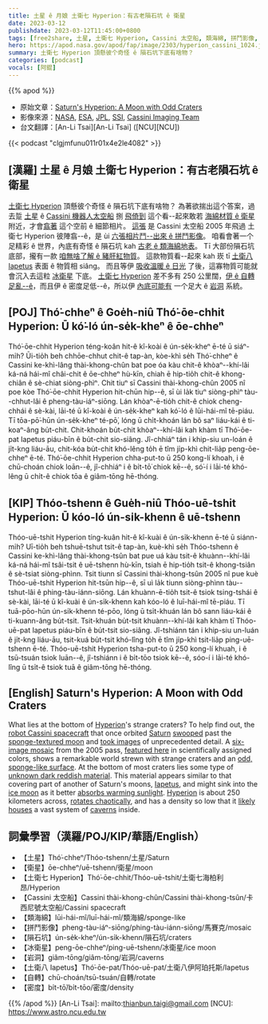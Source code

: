 ```yaml
---
title: 土星 ê 月娘 土衛七 Hyperion：有古老隕石坑 ê 衛星
date: 2023-03-12
publishdate: 2023-03-12T11:45:00+0800
tags: [free2share, 土星, 土衛七 Hyperion, Cassini 太空船, 類海綿, 拼鬥影像, 隕石坑, 冰衛星, 岩洞, 土衛八 Iapetus, 自轉, 密度]
hero: https://apod.nasa.gov/apod/fap/image/2303/hyperion_cassini_1024.jpg
summary: 土衛七 Hyperion 頂懸彼个奇怪 ê 隕石坑下底有啥物？
categories: [podcast]
vocals: [阿錕]
---
```


{{% apod %}}

- 原始文章：[Saturn's Hyperion: A Moon with Odd Craters](https://apod.nasa.gov/apod/ap230312.html)
- 影像來源：[NASA](https://www.nasa.gov/), [ESA](https://www.esa.int/"), [JPL](https://www.jpl.nasa.gov/), [SSI](https://www.spacescience.org/), [Cassini Imaging Team](https://ciclops.org/)
- 台文翻譯：[An-Li Tsai][An-Li Tsai] ([NCU][NCU])

{{< podcast "clgjmfunu011r01x4e2le4082" >}}

## [漢羅] 土星 ê 月娘 土衛七 Hyperion：有古老隕石坑 ê 衛星
[土衛七 Hyperion][Hyperion 1] 頂懸彼个奇怪 ê 隕石坑下底有啥物？
為著欲揣出這个答案，過去踅 [土星][Saturn] ê [Cassini 機器人太空船][robot Cassini spacecraft] 捌 [飛倚到][swooped] 這个看--起來敢若 [海綿材質 ê 衛星][sponge-textured moon] 附近，才會[翕著][took images] 這个空前 ê 細節相片。
[這張][featured here] 是 Cassini 太空船 2005 年飛過 土衛七 Hyperion 彼陣翕--ê，是 ùi [六張相片鬥--出來 ê 拼鬥影像][six-image mosaic]。
咱看會著一个足精彩 ê 世界，內底有奇怪 ê 隕石坑 kah [古老 ê 類海綿地表][odd, sponge-like surface]。
Tī 大部份隕石坑底部，攏有一款 [咱無啥了解 ê 豬肝紅物質][unknown dark reddish material]。
這款物質看--起來 kah 崁 tī [土衛八 Iapetus][Iapetus] 表面 ê 物質相 siâng。
而且等伊 [吸收溫暖 ê 日光][absorbs warming sunlight] 了後，這寡物質可能就會沉入去這粒 [冰衛星][ice moon] 下底。
[土衛七 Hyperion][Hyperion 2] 差不多有 250 公里闊，[伊 ê 自轉足亂--ê][rotates chaotically]，而且伊 ê 密度足低--ê，所以伊 [內底可能有][likely houses] 一个足大 ê [岩洞][caverns] 系統。

## [POJ] Thó͘-chheⁿ ê Goe̍h-niû Thó͘-ōe-chhit Hyperion: Ū kó͘-ló ún-se̍k-kheⁿ ê ōe-chheⁿ
Thó͘-ōe-chhit Hyperion téng-koân hit-ê kî-koài ê ún-se̍k-kheⁿ ē-té ū siáⁿ-mi̍h?
Ūi-tio̍h beh chhōe-chhut chit-ê tap-àn, kòe-khì se̍h Thó͘-chheⁿ ê Cassini ke-khì-lâng thài-khong-chûn bat poe óa kàu chit-ê khòaⁿ--khí-lâi ká-ná hái-mî châi-chit ê ōe-chheⁿ hù-kīn, chiah ē hip-tio̍h chit-ê khong-chiân ê sè-chiat siòng-phìⁿ.
Chit tiuⁿ sī Cassini thài-khong-chûn 2005 nî poe kòe Thó͘-ōe-chhit Hyperion hit-chūn hip--ê, sī ùi la̍k tiuⁿ siòng-phìⁿ tàu--chhut-lâi ê pheng-tàu-iáⁿ-siōng.
Lán khòaⁿ-ē-tio̍h chit-ê chiok cheng-chhái ê sè-kài, lāi-té ū kî-koài ê ún-se̍k-kheⁿ kah kó͘-ló ê lūi-hái-mî tē-piáu.
Tī tōa-pō͘-hūn ún-se̍k-kheⁿ té-pō͘, lóng ū chi̍t-khoán lán bô saⁿ liáu-kái ê ti-koaⁿ-âng bu̍t-chit.
Chit-khoán bu̍t-chit khòaⁿ--khí-lâi kah khàm tī Thó͘-ōe-pat Iapetus piáu-bīn ê bu̍t-chit sio-siâng.
Jî-chhiáⁿ tán i khip-siu un-loán ê ji̍t-kng liáu-āu, chit-kóa bu̍t-chit khó-lêng to̍h ē tîm ji̍p-khì chit-lia̍p peng-ōe-chheⁿ ē-té.
Thó͘-ōe-chhit Hyperion chha-put-to ū 250 kong-lí khoah, i ê chū-choán chiok loān--ê, jî-chhiáⁿ i ê bi̍t-tō͘ chiok kē--ê, só͘-í i lāi-té khó-lêng ū chi̍t-ê chiok tōa ê giâm-tōng hē-thóng.

## [KIP] Thóo-tshenn ê Gue̍h-niû Thóo-uē-tshit Hyperion: Ū kóo-ló ún-si̍k-khenn ê uē-tshenn
Thóo-uē-tshit Hyperion tíng-kuân hit-ê kî-kuài ê ún-si̍k-khenn ē-té ū siánn-mi̍h?
Uī-tio̍h beh tshuē-tshut tsit-ê tap-àn, kuè-khì se̍h Thóo-tshenn ê Cassini ke-khì-lâng thài-khong-tsûn bat pue uá kàu tsit-ê khuànn--khí-lâi ká-ná hái-mî tsâi-tsit ê uē-tshenn hù-kīn, tsiah ē hip-tio̍h tsit-ê khong-tsiân ê sè-tsiat siòng-phìnn.
Tsit tiunn sī Cassini thài-khong-tsûn 2005 nî pue kuè Thóo-uē-tshit Hyperion hit-tsūn hip--ê, sī uì la̍k tiunn siòng-phìnn tàu--tshut-lâi ê phing-tàu-iánn-siōng.
Lán khuànn-ē-tio̍h tsit-ê tsiok tsing-tshái ê sè-kài, lāi-té ū kî-kuài ê ún-si̍k-khenn kah kóo-ló ê luī-hái-mî tē-piáu.
Tī tuā-pōo-hūn ún-si̍k-khenn té-pōo, lóng ū tsi̍t-khuán lán bô sann liáu-kái ê ti-kuann-âng bu̍t-tsit.
Tsit-khuán bu̍t-tsit khuànn--khí-lâi kah khàm tī Thóo-uē-pat Iapetus piáu-bīn ê bu̍t-tsit sio-siâng.
Jî-tshiánn tán i khip-siu un-luán ê ji̍t-kng liáu-āu, tsit-kuá bu̍t-tsit khó-lîng to̍h ē tîm ji̍p-khì tsit-lia̍p ping-uē-tshenn ē-té.
Thóo-uē-tshit Hyperion tsha-put-to ū 250 kong-lí khuah, i ê tsū-tsuán tsiok luān--ê, jî-tshiánn i ê bi̍t-tōo tsiok kē--ê, sóo-í i lāi-té khó-lîng ū tsi̍t-ê tsiok tuā ê giâm-tōng hē-thóng.

## [English] Saturn's Hyperion: A Moon with Odd Craters
What lies at the bottom of [Hyperion][Hyperion 1]'s strange craters?
To help find out, the [robot Cassini spacecraft][robot Cassini spacecraft] that once orbited [Saturn][Saturn] [swooped][swooped] past the [sponge-textured moon][sponge-textured moon] and [took images][took images] of unprecedented detail.
A [six-image mosaic][six-image mosaic] from the 2005 pass, [featured here][featured here] in scientifically assigned colors, shows a remarkable world strewn with strange craters and an [odd, sponge-like surface][odd, sponge-like surface].
At the bottom of most craters lies some type of [unknown dark reddish material][unknown dark reddish material].
This material appears similar to that covering part of another of Saturn's moons, [Iapetus][Iapetus], and might sink into the [ice moon][ice moon] as it better [absorbs warming sunlight][absorbs warming sunlight].
[Hyperion][Hyperion 2] is about 250 kilometers across, [rotates chaotically][rotates chaotically], and has a density so low that it [likely houses][likely houses] a vast system of [caverns][caverns] inside.

## 詞彙學習（漢羅/POJ/KIP/華語/English）
- 【土星】Thó͘-chheⁿ/Thóo-tshenn/土星/Saturn
- 【衛星】ōe-chheⁿ/uē-tshenn/衛星/moon
- 【土衛七 Hyperion】Thó͘-ōe-chhit/Thóo-uē-tshit/土衛七海柏利昂/Hyperion
- 【Cassini 太空船】Cassini thài-khong-chûn/Cassini thài-khong-tsûn/卡西尼號太空船/Cassini spacecraft
- 【類海綿】lūi-hái-mî/luī-hái-mî/類海綿/sponge-like
- 【拼鬥影像】pheng-tàu-iáⁿ-siōng/phing-tàu-iánn-siōng/馬賽克/mosaic
- 【隕石坑】ún-se̍k-kheⁿ/ún-si̍k-khenn/隕石坑/craters
- 【冰衛星】peng-ōe-chheⁿ/ping-uē-tshenn/冰衛星/ice moon
- 【岩洞】giâm-tōng/giâm-tōng/岩洞/caverns
- 【土衛八 Iapetus】Thó͘-ōe-pat/Thóo-uē-pat/土衛八伊阿珀托斯/Iapetus
- 【自轉】chū-choán/tsū-tsuán/自轉/rotate
- 【密度】bi̍t-tō͘/bi̍t-tōo/密度/density


{{% /apod %}}
[An-Li Tsai]: mailto:thianbun.taigi@gmail.com
[NCU]: https://www.astro.ncu.edu.tw

[copyright]: https://apod.nasa.gov/apod/fap/lib/about_apod.html#srapply
[License]: https://creativecommons.org/licenses/by/2.0/

[Hyperion 1]:https://solarsystem.nasa.gov/moons/saturn-moons/hyperion/in-depth/
[robot Cassini spacecraft]:https://www.nasa.gov/mission_pages/cassini/spacecraft/index.html
[Saturn]:https://solarsystem.nasa.gov/planets/saturn/in-depth/
[swooped]:http://photojournal.jpl.nasa.gov/catalog/PIA07742
[sponge-textured moon]:https://apod.nasa.gov/apod/ap150603.html
[took images]:http://www.youtube.com/watch?v=U5VfYDYL3rA
[six-image mosaic]:https://photojournal.jpl.nasa.gov/catalog/PIA07761
[featured here]:https://photojournal.jpl.nasa.gov/catalog/PIA07740
[odd, sponge-like surface]:https://www.youtube.com/watch?v=30pH8Xn41Os
[unknown dark reddish material]:https://www.lpi.usra.edu/meetings/lpsc2010/pdf/1541.pdf
[Iapetus]:https://apod.nasa.gov/apod/ap180603.html
[ice moon]:http://sci.esa.int/cassini-huygens/54778-saturnian-moon-hyperion/
[absorbs warming sunlight]:https://www.pinterest.com/pin/491173903088738005/
[Hyperion 2]:https://en.wikipedia.org/wiki/Hyperion_(moon)
[rotates chaotically]:https://solarsystem.nasa.gov/resources/2382/hyperion-3d-model/
[likely houses]:https://ui.adsabs.harvard.edu/abs/2010DPS....42.0603H/abstract
[caverns]:https://en.wikipedia.org/wiki/Cave
